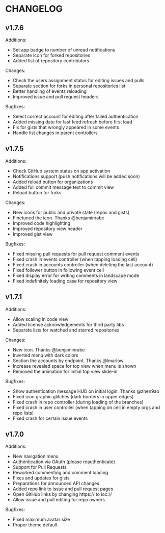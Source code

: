 # CHANGELOG

## v1.7.6

Additions:

* Set app badge to number of unread notifications
* Separate icon for forked repositories
* Added list of repository contributors

Changes:

* Check the users assignment status for editing issues and pulls
* Separate section for forks in personal repositories list
* Better handling of events reloading
* Improved issue and pull request headers

Bugfixes:

* Select correct account for editing after failed authentication
* Added missing date for last feed refresh before first load
* Fix for gists that wrongly appeared in some events
* Handle list changes in parent controllers

## v1.7.5

Additions:

* Check GitHub system status on app activation
* Notifications support (push notifications will be added soon)
* Added reload button for organizations
* Added full commit message text to commit view
* Reload button for forks

Changes:

* New icons for public and private state (repos and gists)
* Finetuned the icon. Thanks @benjaminrabe
* Improved code highlighting
* Improved repository view header
* Improved gist view

Bugfixes:

* Fixed missing pull requests for pull request comment events
* Fixed crash in events controller (when tapping loading cell)
* Fixed crash in accounts controller (when deleting the last account)
* Fixed follower button in following event cell
* Fixed display error for writing comments in landscape mode
* Fixed indefinitely loading case for repository view

## v1.7.1

Additions:

* Allow scaling in code view
* Added license acknowledgements for third party libs
* Separate lists for watched and starred repositories

Changes:

* New icon. Thanks @benjaminrabe
* Inverted menu with dark colors
* Section the accounts by endpoint. Thanks @lmarlow
* Increase revealed space for top view when menu is shown
* Removed the animation for initial top view slide-in

Bugfixes:

* Show authentication message HUD on initial login. Thanks @zhen9ao
* Fixed icon graphic glitches (dark borders in upper edges)
* Fixed crash in repo controller (during loading of the branches)
* Fixed crash in user controller (when tapping on cell in empty orgs and repo lists)
* Fixed crash for certain issue events

## v1.7.0

Additions:

* New navigation menu
* Authentication via OAuth (please reauthenticate)
* Support for Pull Requests
* Reworked commenting and comment loading
* Fixes and updates for gists
* Preparations for announced API changes
* Added repo link to issue and pull request pages
* Open GitHub links by changing https:// to ioc://
* Allow issue and pull editing for repo owners

Bugfixes:

* Fixed maximum avatar size
* Proper theme default
